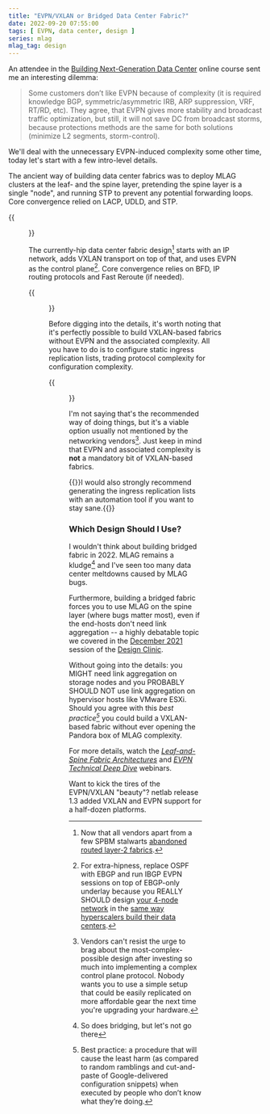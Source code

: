 ```yaml
---
title: "EVPN/VXLAN or Bridged Data Center Fabric?"
date: 2022-09-20 07:55:00
tags: [ EVPN, data center, design ]
series: mlag
mlag_tag: design
---
```

An attendee in the [Building Next-Generation Data Center](https://www.ipspace.net/Building_Next-Generation_Data_Center) online course sent me an interesting dilemma:

> Some customers don’t like EVPN because of complexity (it is required knowledge BGP, symmetric/asymmetric IRB, ARP suppression, VRF, RT/RD, etc). They agree, that EVPN gives more stability and broadcast traffic optimization, but still, it will not save DC from broadcast storms, because protections methods are the same for both solutions (minimize L2 segments, storm-control).

We'll deal with the unnecessary EVPN-induced complexity some other time, today let's start with a few intro-level details.
<!--more-->
The ancient way of building data center fabrics was to deploy MLAG clusters at the leaf- and the spine layer, pretending the spine layer is a single "node", and running STP to prevent any potential forwarding loops. Core convergence relied on LACP, UDLD, and STP.

{{<figure src="/2022/09/fabric-bridging.jpg" caption="Traditional MLAG-based bridged fabric">}}

The currently-hip data center fabric design[^NF] starts with an IP network, adds VXLAN transport on top of that, and uses EVPN as the control plane[^BGP]. Core convergence relies on BFD, IP routing protocols and Fast Reroute (if needed).

{{<figure src="/2022/09/fabric-evpn.jpg" caption="EVPN/VXLAN-based data center fabric">}}

[^NF]: Now that all vendors apart from a few SPBM stalwarts [abandoned routed layer-2 fabrics](https://blog.ipspace.net/2022/05/cisco-fabric-path-and-friends.html).

[^BGP]: For extra-hipness, replace OSPF with EBGP and run IBGP EVPN sessions on top of EBGP-only underlay because you REALLY SHOULD design [your 4-node network](https://blog.ipspace.net/2018/02/using-evpn-in-very-small-data-center.html) in the [same way hyperscalers build their data centers](https://blog.ipspace.net/2018/05/is-ospf-or-is-is-good-enough-for-my.html).

Before digging into the details, it's worth noting that it's perfectly possible to build VXLAN-based fabrics without EVPN and the associated complexity. All you have to do is to configure static ingress replication lists, trading protocol complexity for configuration complexity. 

{{<figure src="/2022/09/fabric-vxlan-static.jpg" caption="VXLAN-based data center fabric with static ingress replication">}}

I'm not saying that's the recommended way of doing things, but it's a viable option usually not mentioned by the networking vendors[^NV]. Just keep in mind that EVPN and associated complexity is **not** a mandatory bit of VXLAN-based fabrics.

[^NV]: Vendors can't resist the urge to brag about the most-complex-possible design after investing so much into implementing a complex control plane protocol. Nobody wants you to use a simple setup that could be easily replicated on more affordable gear the next time you're upgrading your hardware.

{{<note info>}}I would also strongly recommend generating the ingress replication lists with an automation tool if you want to stay sane.{{</note>}}

### Which Design Should I Use?

I wouldn't think about building bridged fabric in 2022. MLAG remains a kludge[^BR] and I've seen too many data center meltdowns caused by MLAG bugs.

Furthermore, building a bridged fabric forces you to use MLAG on the spine layer (where bugs matter most), even if the end-hosts don't need link aggregation -- a highly debatable topic we covered in the [December 2021](https://my.ipspace.net/bin/list?id=Design#2021_12) session of the [Design Clinic](https://www.ipspace.net/IpSpace.net_Design_Clinic).

Without going into the details: you MIGHT need link aggregation on storage nodes and you PROBABLY SHOULD NOT use link aggregation on hypervisor hosts like VMware ESXi. Should you agree with this _best practice[^BP]_ you could build a VXLAN-based fabric without ever opening the Pandora box of MLAG complexity.

For more details, watch the _[Leaf-and-Spine Fabric Architectures](https://www.ipspace.net/Leaf-and-Spine_Fabric_Architectures)_ and _[EVPN Technical Deep Dive](https://www.ipspace.net/EVPN_Technical_Deep_Dive)_ webinars. 

Want to kick the tires of the EVPN/VXLAN "beauty"? netlab release 1.3 added VXLAN and EVPN support for a half-dozen platforms.

[^BR]: So does bridging, but let's not go there

[^BP]: Best practice: a procedure that will cause the least harm (as compared to random ramblings and cut-and-paste of Google-delivered configuration snippets) when executed by people who don’t know what they’re doing.
